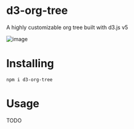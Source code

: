 # d3-org-tree
A highly customizable org tree built with d3.js v5

![image](https://user-images.githubusercontent.com/1866848/87562841-10d47b00-c6f1-11ea-84fe-20663fa4664a.png)

# Installing

```
npm i d3-org-tree
```

# Usage

TODO